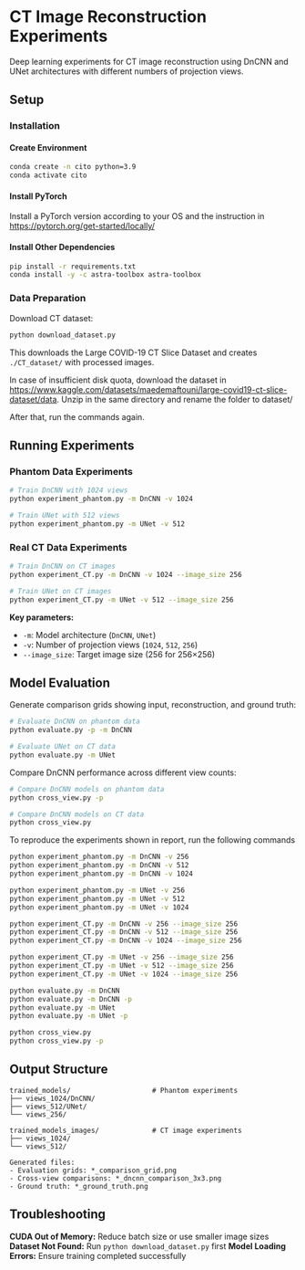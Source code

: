 # CT Image Reconstruction Experiments

Deep learning experiments for CT image reconstruction using DnCNN and UNet architectures with different numbers of projection views.

## Setup

### Installation

#### Create Environment
```bash
conda create -n cito python=3.9
conda activate cito
```

#### Install PyTorch
Install a PyTorch version according to your OS and the instruction in https://pytorch.org/get-started/locally/

#### Install Other Dependencies
```bash
pip install -r requirements.txt
conda install -y -c astra-toolbox astra-toolbox
```

### Data Preparation
Download CT dataset:
```bash
python download_dataset.py
```
This downloads the Large COVID-19 CT Slice Dataset and creates `./CT_dataset/` with processed images.

In case of insufficient disk quota, download the dataset in https://www.kaggle.com/datasets/maedemaftouni/large-covid19-ct-slice-dataset/data. Unzip in the same directory and rename the folder to dataset/

After that, run the commands again.
## Running Experiments

### Phantom Data Experiments
```bash
# Train DnCNN with 1024 views
python experiment_phantom.py -m DnCNN -v 1024

# Train UNet with 512 views  
python experiment_phantom.py -m UNet -v 512
```

### Real CT Data Experiments
```bash
# Train DnCNN on CT images
python experiment_CT.py -m DnCNN -v 1024 --image_size 256

# Train UNet on CT images
python experiment_CT.py -m UNet -v 512 --image_size 256
```

**Key parameters:**
- `-m`: Model architecture (`DnCNN`, `UNet`)
- `-v`: Number of projection views (`1024`, `512`, `256`)
- `--image_size`: Target image size (256 for 256×256)

## Model Evaluation

Generate comparison grids showing input, reconstruction, and ground truth:
```bash
# Evaluate DnCNN on phantom data
python evaluate.py -p -m DnCNN

# Evaluate UNet on CT data  
python evaluate.py -m UNet
```

Compare DnCNN performance across different view counts:
```bash
# Compare DnCNN models on phantom data
python cross_view.py -p

# Compare DnCNN models on CT data
python cross_view.py
```

To reproduce the experiments shown in report, run the following commands
```bash
python experiment_phantom.py -m DnCNN -v 256
python experiment_phantom.py -m DnCNN -v 512
python experiment_phantom.py -m DnCNN -v 1024

python experiment_phantom.py -m UNet -v 256
python experiment_phantom.py -m UNet -v 512
python experiment_phantom.py -m UNet -v 1024

python experiment_CT.py -m DnCNN -v 256 --image_size 256
python experiment_CT.py -m DnCNN -v 512 --image_size 256
python experiment_CT.py -m DnCNN -v 1024 --image_size 256

python experiment_CT.py -m UNet -v 256 --image_size 256
python experiment_CT.py -m UNet -v 512 --image_size 256
python experiment_CT.py -m UNet -v 1024 --image_size 256

python evaluate.py -m DnCNN
python evaluate.py -m DnCNN -p
python evaluate.py -m UNet
python evaluate.py -m UNet -p

python cross_view.py
python cross_view.py -p
```

## Output Structure

```
trained_models/                    # Phantom experiments
├── views_1024/DnCNN/
├── views_512/UNet/
└── views_256/

trained_models_images/             # CT image experiments  
├── views_1024/
└── views_512/

Generated files:
- Evaluation grids: *_comparison_grid.png
- Cross-view comparisons: *_dncnn_comparison_3x3.png  
- Ground truth: *_ground_truth.png
```

## Troubleshooting

**CUDA Out of Memory:** Reduce batch size or use smaller image sizes
**Dataset Not Found:** Run `python download_dataset.py` first
**Model Loading Errors:** Ensure training completed successfully
